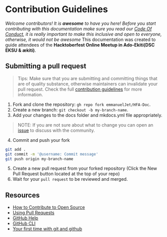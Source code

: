 # Contribution Guidelines

_Welcome contributors! It is **awesome** to have you here! Before you start contributing with this documentation make sure you read our [Code Of Conduct](https://github.com/emmanuelJet/HFA-Doc/blob/master/CODE_OF_CONDUCT.md), it is really important to make this inclusive and open to everyone, otherwise, it would not be awesome_
This documentation was created to guide attendees of the **Hacktoberfest Online Meetup in Ado-Ekiti(DSC EKSU & ækiti)**.

## Submitting a pull request
> Tips: Make sure that you are submitting and committing things that are of quality substance, otherwise maintainers can invalidate your pull request. Check the full [contribution guidelines](https://aekiti.github.io/hacktoberfest2020/guildlines/documentation/) for more information.

1. Fork and clone the repository: `gh repo fork emmanuelJet/HFA-Doc`.
2. Create a new branch: `git checkout -b my-branch-name`.
3. Add your changes to the docs folder and mkdocs.yml file appropriately. 
> NOTE: If you are not sure about what to change you can open an [issue](https://github.com/emmanuelJet/HFA-Doc/issues/new?assignees=emmanuelJet&labels=hacktoberfest&template=hacktoberfest.md&title=%5BHacktoberfest%5D) to discuss with the community.
4. Commit and push your fork
```bash
git add .
git commit -m '@username: Commit message'
git push origin my-branch-name
```
5. Create a new pull request from your forked repository (Click the New Pull Request button located at the top of your repo)
6. Wait for your `pull request` to be reviewed and merged.

## Resources

- [How to Contribute to Open Source](https://opensource.guide/how-to-contribute/)
- [Using Pull Requests](https://help.github.com/articles/about-pull-requests/)
- [GitHub Help](https://help.github.com)
- [GitHub CLI](https://cli.github.com)
- [Your first time with git and github](https://kbroman.org/github_tutorial/pages/first_time.html)
